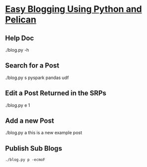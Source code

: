 # [Easy Blogging Using Python and Pelican](https://github.com/dclong/blog)

## Help Doc 

./blog.py -h  

## Search for a Post 

./blog.py s pyspark pandas udf

## Edit a Post Returned in the SRPs 

./blog.py e 1 

## Add a new Post 

./blog.py a this is a new example post 

## Publish Sub Blogs
```
./blog.py p -ecmoF
```
